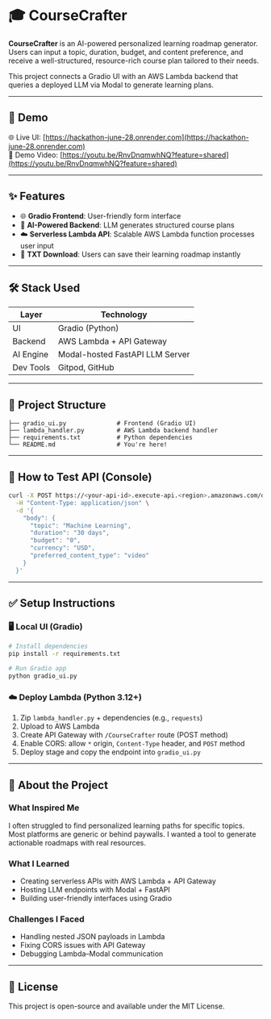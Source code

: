 # 🎓 CourseCrafter

**CourseCrafter** is an AI-powered personalized learning roadmap generator. Users can input a topic, duration, budget, and content preference, and receive a well-structured, resource-rich course plan tailored to their needs.

This project connects a Gradio UI with an AWS Lambda backend that queries a deployed LLM via Modal to generate learning plans.

---

## 🚀 Demo

🌐 Live UI: [https://hackathon-june-28.onrender.com](https://hackathon-june-28.onrender.com)  
🎥 Demo Video: [https://youtu.be/RnvDnqmwhNQ?feature=shared](https://youtu.be/RnvDnqmwhNQ?feature=shared)

---

## ✨ Features

- 🌐 **Gradio Frontend**: User-friendly form interface
- 🧠 **AI-Powered Backend**: LLM generates structured course plans
- ☁️ **Serverless Lambda API**: Scalable AWS Lambda function processes user input
- 📄 **TXT Download**: Users can save their learning roadmap instantly

---

## 🛠️ Stack Used

| Layer        | Technology                      |
|-------------|----------------------------------|
| UI          | Gradio (Python)                  |
| Backend     | AWS Lambda + API Gateway         |
| AI Engine   | Modal-hosted FastAPI LLM Server  |
| Dev Tools   | Gitpod, GitHub                   |

---

## 📂 Project Structure

```
├── gradio_ui.py              # Frontend (Gradio UI)
├── lambda_handler.py         # AWS Lambda backend handler
├── requirements.txt          # Python dependencies
└── README.md                 # You're here!
```

---

## 🧪 How to Test API (Console)

```bash
curl -X POST https://<your-api-id>.execute-api.<region>.amazonaws.com/default/CourseCrafter \
  -H "Content-Type: application/json" \
  -d '{
    "body": {
      "topic": "Machine Learning",
      "duration": "30 days",
      "budget": "0",
      "currency": "USD",
      "preferred_content_type": "video"
    }
  }'
```

---

## ✅ Setup Instructions

### 🖥️ Local UI (Gradio)

```bash
# Install dependencies
pip install -r requirements.txt

# Run Gradio app
python gradio_ui.py
```

### ☁️ Deploy Lambda (Python 3.12+)

1. Zip `lambda_handler.py` + dependencies (e.g., `requests`)
2. Upload to AWS Lambda
3. Create API Gateway with `/CourseCrafter` route (POST method)
4. Enable CORS: allow `*` origin, `Content-Type` header, and `POST` method
5. Deploy stage and copy the endpoint into `gradio_ui.py`

---

## 🧠 About the Project

### What Inspired Me

I often struggled to find personalized learning paths for specific topics. Most platforms are generic or behind paywalls. I wanted a tool to generate actionable roadmaps with real resources.

### What I Learned

- Creating serverless APIs with AWS Lambda + API Gateway  
- Hosting LLM endpoints with Modal + FastAPI  
- Building user-friendly interfaces using Gradio  

### Challenges I Faced

- Handling nested JSON payloads in Lambda  
- Fixing CORS issues with API Gateway  
- Debugging Lambda–Modal communication

---

## 📄 License

This project is open-source and available under the MIT License.